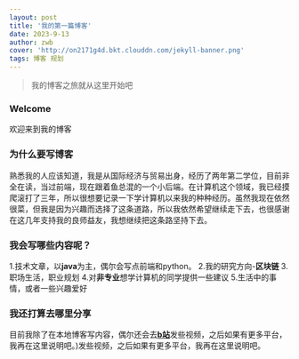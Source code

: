 ```yaml
---
layout: post
title: '我的第一篇博客'
date: 2023-9-13
author: zwb
cover: 'http://on2171g4d.bkt.clouddn.com/jekyll-banner.png'
tags: 博客 规划
---
```


> 我的博客之旅就从这里开始吧

### Welcome

欢迎来到我的博客

### 为什么要写博客

熟悉我的人应该知道，我是从国际经济与贸易出身，经历了两年第二学位，目前非全在读，当过前端，现在跟着鱼总混的一个小后端。在计算机这个领域，我已经摸爬滚打了三年，所以很想要记录一下学计算机以来我的种种经历。虽然我现在依然很菜，但我是因为兴趣而选择了这条道路，所以我依然希望继续走下去，也很感谢在这几年支持我的良师益友，我想继续把这条路坚持下去。

### 我会写哪些内容呢？

1.技术文章，以**java**为主，偶尔会写点前端和python。
2.我的研究方向-**区块链**
3.职场生活，职业规划
4.对**非专业**想学计算机的同学提供一些建议
5.生活中的事情，或者一些兴趣爱好

### 我还打算去哪里分享

目前我除了在本地博客写内容，偶尔还会去[**b站**](https://space.bilibili.com/507699840?spm_id_from=333.1007.0.0)发些视频，之后如果有更多平台，我再在这里说明吧。)发些视频，之后如果有更多平台，我再在这里说明吧。

